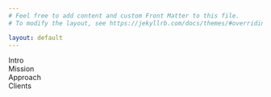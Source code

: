 ```yaml
---
# Feel free to add content and custom Front Matter to this file.
# To modify the layout, see https://jekyllrb.com/docs/themes/#overriding-theme-defaults

layout: default
---
```


<section>Intro</section>
<section>Mission</section>
<section>Approach</section>
<section>Clients</section>
